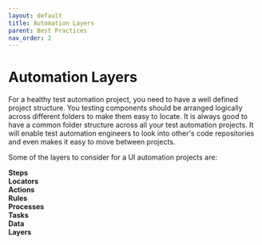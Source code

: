 ```yaml
---
layout: default
title: Automation Layers
parent: Best Practices
nav_order: 2
---
```


# Automation Layers

For a healthy test automation project, you need to have a well defined project structure. You testing components should be arranged logically across different folders to make them easy to locate. It is always good to have a common folder structure across all your test automation projects. It will enable test automation engineers to look into other's code repositories and even makes it easy to move between projects. 

Some of the layers to consider for a UI automation projects are:

<p style="font-weight:bold;">
Steps<br>
Locators<br>
Actions<br>
Rules<br>
Processes<br>
Tasks<br>
Data<br>
Layers</p>






